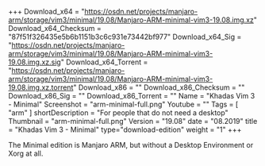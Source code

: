 +++
Download_x64 = "https://osdn.net/projects/manjaro-arm/storage/vim3/minimal/19.08/Manjaro-ARM-minimal-vim3-19.08.img.xz"
Download_x64_Checksum = "87f51f326435e5b6b1151b3c6c931e73442bf977"
Download_x64_Sig = "https://osdn.net/projects/manjaro-arm/storage/vim3/minimal/19.08/Manjaro-ARM-minimal-vim3-19.08.img.xz.sig"
Download_x64_Torrent = "https://osdn.net/projects/manjaro-arm/storage/vim3/minimal/19.08/Manjaro-ARM-minimal-vim3-19.08.img.xz.torrent"
Download_x86 = ""
Download_x86_Checksum = ""
Download_x86_Sig = ""
Download_x86_Torrent = ""
Name = "Khadas Vim 3 - Minimal"
Screenshot = "arm-minimal-full.png"
Youtube = ""
Tags = [ "arm" ]
shortDescription = "For people that do not need a desktop"
Thumbnail = "arm-minimal-full.png"
Version = "19.08"
date = "08.2019"
title = "Khadas Vim 3 - Minimal"
type="download-edition"
weight = "1"
+++

The Minimal edition is Manjaro ARM, but without a Desktop Environment or Xorg at all.

